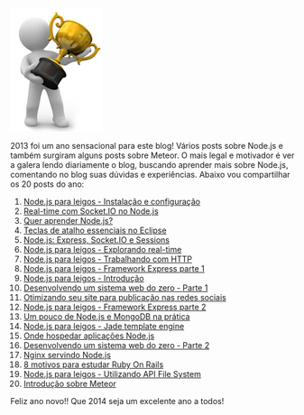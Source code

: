 ![Os 20 posts do ano](../images/trofeu.jpg "Os 20 posts do ano")

2013 foi um ano sensacional para este blog! Vários posts sobre Node.js e também surgiram alguns posts sobre Meteor. O mais legal e motivador é ver a galera lendo diariamente o blog, buscando aprender mais sobre Node.js, comentando no blog suas dúvidas e experiências.
Abaixo vou compartilhar os 20 posts do ano:

1.  [Node.js para leigos - Instalação e configuração](../node-js-para-leigos-instalacao-e-configuracao "Node.js para leigos - Instalação e configuração")
2.  [Real-time com Socket.IO no Node.js](../real-time-com-socket-io-no-nodejs/ "Real-time com Socket.IO no Node.js")
3.  [Quer aprender Node.js?](../quer-aprender-node-js-atualizado/ "Quer aprender Node.js?")
4.  [Teclas de atalho essenciais no Eclipse](../teclas-de-atalho-essenciais-no-eclipse/ "Teclas de atalho essenciais no Eclipse")
5.  [Node.js: Express, Socket.IO e Sessions](../nodejs-express-socketio-e-sessions/ "Node.js: Express, Socket.IO e Sessions")
6.  [Node.js para leigos - Explorando real-time](../node-js-para-leigos-explorando-real-time/ "Node.js para leigos - Explorando real-time")
7.  [Node.js para leigos - Trabalhando com HTTP](../node-js-para-leigos-trabalhando-com-http/ "Node.js para leigos - Trabalhando com HTTP")
8.  [Node.js para leigos - Framework Express parte 1](../node-js-para-leigos-framework-express-parte-1/ "Node.js para leigos - Framework Express parte 1")
9.  [Node.js para leigos - Introdução](../nodejs-para-leigos-introducao/ "Node.js para leigos - Introdução")
10.  [Desenvolvendo um sistema web do zero - Parte 1](../desenvolvendo-um-sistema-web-do-zero-parte-1/ "Desenvolvendo um sistema web do zero - Parte 1")
11.  [Otimizando seu site para publicação nas redes sociais](../otimizando-seu-site-para-publicacao-nas-redes-sociais/ "Otimizando seu site para publicação nas redes sociais")
12.  [Node.js para leigos - Framework Express parte 2](../node-js-para-leigos-framework-express-parte-2/ "Node.js para leigos - Framework Express parte 2")
13.  [Um pouco de Node.js e MongoDB na prática](../um-pouco-de-node-js-e-mongodb-na-pratica/ "Um pouco de Node.js e MongoDB na prática")
14.  [Node.js para leigos - Jade template engine](../node-js-para-leigos-jade-template-engine/ "Node.js para leigos - Jade template engine")
15.  [Onde hospedar aplicações Node.js](../onde-hospedar-aplicacoes-node-js/ "Onde hospedar aplicações Node.js")
16.  [Desenvolvendo um sistema web do zero - Parte 2](../desenvolvendo-um-sistema-web-do-zero-parte-2/ "Desenvolvendo um sistema web do zero - Parte 2")
17.  [Nginx servindo Node.js](../nginx-servindo-nodejs/ "Nginx servindo Node.js")
18.  [8 motivos para estudar Ruby On Rails](../8-motivos-para-estudar-ruby-on-rails/ "8 motivos para estudar Ruby On Rails")
19.  [Node.js para leigos - Utilizando API File System](../node-js-para-leigos-utilizando-api-file-system/ "Node.js para leigos - Utilizando API File System")
20.  [Introdução sobre Meteor](../introducao-sobre-meteor/ "Introdução sobre Meteor")

Feliz ano novo!! Que 2014 seja um excelente ano a todos!